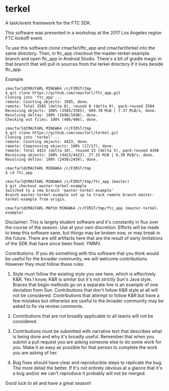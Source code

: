 # terkel

A task/event framework for the FTC SDK.

This software was presented in a workshop at the 2017 Los Angeles region FTC kickoff event.

To use this software clone cmacfarl/ftc_app and cmacfarl/terkel into the same directory.  Then, in ftc_app checkout the master-terkel-example branch and open ftc_app in Android Studio.
There's a bit of gradle magic in that branch that will pull in sources from the 
terkel directory if it lives beside ftc_app.

Example
```
cmacfarl@CMACFARL MINGW64 /c/FIRST/tmp
$ git clone https://github.com/cmacfarl/ftc_app.git
Cloning into 'ftc_app'...
remote: Counting objects: 3585, done.
remote: Total 3585 (delta 0), reused 0 (delta 0), pack-reused 3584
Receiving objects: 100% (3585/3585), 609.78 MiB | 7.37 MiB/s, done.
Resolving deltas: 100% (1698/1698), done.
Checking out files: 100% (406/406), done.

cmacfarl@CMACFARL MINGW64 /c/FIRST/tmp
$ git clone https://github.com/cmacfarl/terkel.git
Cloning into 'terkel'...
remote: Counting objects: 4423, done.
remote: Compressing objects: 100% (17/17), done.
remote: Total 4423 (delta 10), reused 15 (delta 5), pack-reused 4398
Receiving objects: 100% (4423/4423), 27.15 MiB | 6.30 MiB/s, done.
Resolving deltas: 100% (2450/2450), done.

cmacfarl@CMACFARL MINGW64 /c/FIRST/tmp
$ cd ftc_app

cmacfarl@CMACFARL MINGW64 /c/FIRST/tmp/ftc_app (master)
$ git checkout master-terkel-example
Switched to a new branch 'master-terkel-example'
Branch master-terkel-example set up to track remote branch master-terkel-example from origin.

cmacfarl@CMACFARL-M6P1H MINGW64 /c/FIRST/tmp/ftc_app (master-terkel-example)
```

Disclaimer:  This is largely student software and it's constantly in flux over the course of the 
season.  Use at your own discretion.  Efforts will be made to keep this software sane, but things 
may be broken now, or may break in the future.  There are still artifacts here that are the result
of early limitations of the SDK that have since been fixed.  YMMV.  

Contributions: If you do something with this software that you think would be useful for the
broader community, we will welcome contributions.  However they must follow these rules

1.  Style must follow the existing style you see here, which is effectively K&R.  Yes I know, K&R is similar but it's not
strictly Sun's Java style.  Braces that begin methods go on a separate line is an example of one deviation 
from Sun.  Contributions that don't follow K&R style at all will not be considered.  Contributions that attempt to follow K&R 
but have a few mistakes but otherwise are useful to the broader community may be asked to fix via review comments.

2. Contributions that are not broadly applicable to all teams will not be considered.

3. Contributions must be submitted with narrative text that describes what is being done and why it's broadly useful. 
Remember that when you submit a pull request you are asking someone else to do some work for you.  Make it as easy
as possible for that person to complete the work you are asking of her.

4. Bug fixes should have clear and reproducible steps to replicate the bug.  The more detail the better.
If it's not entirely obvious at a glance that it's a bug and/or we can't reproduce it probably will not be merged.

Good luck to all and have a great season!


